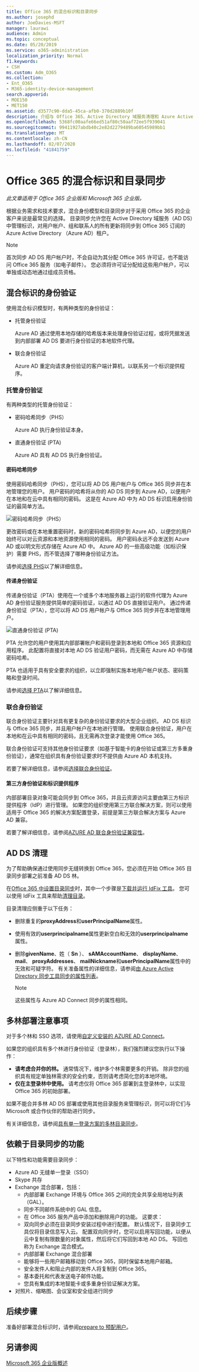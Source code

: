 ```yaml
---
title: Office 365 的混合标识和目录同步
ms.author: josephd
author: JoeDavies-MSFT
manager: laurawi
audience: Admin
ms.topic: conceptual
ms.date: 05/20/2019
ms.service: o365-administration
localization_priority: Normal
f1.keywords:
- CSH
ms.custom: Adm_O365
ms.collection:
- Ent_O365
- M365-identity-device-management
search.appverid:
- MOE150
- MET150
ms.assetid: d3577c90-dda5-45ca-afb0-370d2889b10f
description: 介绍与 Office 365、Active Directory 域服务清理和 Azure Active Directory Connect 工具的目录同步。
ms.openlocfilehash: 5368fc00aafe66ed51af80c50aaf72ee5f939041
ms.sourcegitcommit: 99411927abdb40c2e82d2279489ba60545989bb1
ms.translationtype: MT
ms.contentlocale: zh-CN
ms.lasthandoff: 02/07/2020
ms.locfileid: "41841759"
---
```

# <a name="hybrid-identity-and-directory-synchronization-for-office-365"></a>Office 365 的混合标识和目录同步

*此文章适用于 Office 365 企业版和 Microsoft 365 企业版。*

根据业务需求和技术要求，混合身份模型和目录同步对于采用 Office 365 的企业客户来说是最常见的选择。 目录同步允许您在 Active Directory 域服务（AD DS）中管理标识，对用户帐户、组和联系人的所有更新将同步到 Office 365 订阅的 Azure Active Directory （Azure AD）租户。

>[!Note]
>首次同步 AD DS 用户帐户时，不会自动为其分配 Office 365 许可证，也不能访问 Office 365 服务（如电子邮件）。 您必须将许可证分配给这些用户帐户，可以单独或动态地通过组成员资格。
>

## <a name="authentication-for-hybrid-identity"></a>混合标识的身份验证

使用混合标识模型时，有两种类型的身份验证：

- 托管身份验证

  Azure AD 通过使用本地存储的哈希版本来处理身份验证过程，或将凭据发送到内部部署 AD DS 要进行身份验证的本地软件代理。

- 联合身份验证

  Azure AD 重定向请求身份验证的客户端计算机，以联系另一个标识提供程序。

### <a name="managed-authentication"></a>托管身份验证

有两种类型的托管身份验证：

- 密码哈希同步（PHS）

  Azure AD 执行身份验证本身。

- 直通身份验证 (PTA)

  Azure AD 具有 AD DS 执行身份验证。


#### <a name="password-hash-synchronization"></a>密码哈希同步

使用密码哈希同步（PHS），您可以将 AD DS 用户帐户与 Office 365 同步并在本地管理您的用户。 用户密码的哈希将从你的 AD DS 同步到 Azure AD，以便用户在本地和在云中具有相同的密码。 这是在 Azure AD 中为 AD DS 标识启用身份验证的最简单方法。 

![密码哈希同步（PHS）](./media/plan-for-directory-synchronization/phs-authentication.png)

更改密码或在本地重置密码时，新的密码哈希将同步到 Azure AD，以便您的用户始终可以对云资源和本地资源使用相同的密码。 用户密码永远不会发送到 Azure AD 或以明文形式存储在 Azure AD 中。 Azure AD 的一些高级功能（如标识保护）需要 PHS，而不管选择了哪种身份验证方法。
  
请参阅[选择 PHS](https://docs.microsoft.com/azure/security/azure-ad-choose-authn)以了解详细信息。
  
#### <a name="pass-through-authentication"></a>传递身份验证

传递身份验证（PTA）使用在一个或多个本地服务器上运行的软件代理为 Azure AD 身份验证服务提供简单的密码验证，以通过 AD DS 直接验证用户。 通过传递身份验证（PTA），您可以将 AD DS 用户帐户与 Office 365 同步并在本地管理用户。 

![直通身份验证 (PTA)](./media/plan-for-directory-synchronization/pta-authentication.png)

PTA 允许您的用户使用其内部部署帐户和密码登录到本地和 Office 365 资源和应用程序。 此配置将直接对本地 AD DS 验证用户密码，而无需在 Azure AD 中存储密码哈希。 

PTA 也适用于具有安全要求的组织，以立即强制实施本地用户帐户状态、密码策略和登录时间。 
  
请参阅[选择 PTA](https://docs.microsoft.com/azure/security/azure-ad-choose-authn)以了解详细信息。
  
### <a name="federated-authentication"></a>联合身份验证

联合身份验证主要针对具有更复杂的身份验证要求的大型企业组织。 AD DS 标识与 Office 365 同步，并且用户帐户在本地进行管理。 使用联合身份验证，用户在本地和在云中具有相同的密码，且无需再次登录才能使用 Office 365。 

联合身份验证可支持其他身份验证要求（如基于智能卡的身份验证或第三方多重身份验证），通常在组织具有身份验证要求时不提供由 Azure AD 本机支持。
 
若要了解详细信息，请参阅[选择联合身份验证](https://docs.microsoft.com/azure/security/azure-ad-choose-authn)。
  
#### <a name="third-party-authentication-and-identity-providers"></a>第三方身份验证和标识提供程序

内部部署目录对象可能会同步到 Office 365，并且云资源访问主要由第三方标识提供程序（IdP）进行管理。 如果您的组织使用第三方联合解决方案，则可以使用适用于 Office 365 的解决方案配置登录，前提是第三方联合解决方案与 Azure AD 兼容。
  
若要了解详细信息，请参阅[AZURE AD 联合身份验证兼容性](https://docs.microsoft.com/azure/active-directory/connect/active-directory-aadconnect-federation-compatibility)。
  
## <a name="ad-ds-cleanup"></a>AD DS 清理

为了帮助确保通过使用同步无缝转换到 Office 365，您必须在开始 Office 365 目录同步部署之前准备 AD DS 林。
  
在[Office 365 中设置目录同步](set-up-directory-synchronization.md)时，其中一个步骤是[下载并运行 IdFix 工具](install-and-run-idfix.md)。 您可以使用 IdFix 工具来帮助[清理目录](prepare-directory-attributes-for-synch-with-idfix.md)。
  
目录清理应侧重于以下任务：

- 删除重复的**proxyAddress**和**userPrincipalName**属性。
- 使用有效的**userprincipalname**属性更新空白和无效的**userprincipalname**属性。
- 删除**givenName**、姓（ **Sn** ）、 **sAMAccountName**、 **displayName**、 **mail**、 **proxyAddresses**、 **mailNickname**和**userPrincipalName**属性中的无效和可疑字符。 有关准备属性的详细信息，请参阅[由 Azure Active Directory 同步工具同步的属性列表](https://go.microsoft.com/fwlink/p/?LinkId=396719)。

    > [!NOTE]
    > 这些属性与 Azure AD Connect 同步的属性相同。 
  
## <a name="multi-forest-deployment-considerations"></a>多林部署注意事项

对于多个林和 SSO 选项，请使用[自定义安装的 AZURE AD Connect](https://go.microsoft.com/fwlink/p/?LinkId=698430)。
  
如果您的组织具有多个林进行身份验证（登录林），我们强烈建议您执行以下操作：
  
- **请考虑合并你的林。** 通常情况下，维护多个林需要更多的开销。 除非您的组织具有规定单独林需求的安全约束，否则请考虑简化您的本地环境。
- **仅在主登录林中使用。** 请考虑仅将 Office 365 部署到主登录林中，以实现 Office 365 的初始部署。 

如果不能合并多林 AD DS 部署或使用其他目录服务来管理标识，则可以将它们与 Microsoft 或合作伙伴的帮助进行同步。
  
有关详细信息，请参阅[具有单一登录方案的多林目录同步](https://go.microsoft.com/fwlink/p/?LinkId=525321)。
  
## <a name="features-that-are-dependent-on-directory-synchronization"></a>依赖于目录同步的功能
  
以下特性和功能需要目录同步：
  
- Azure AD 无缝单一登录（SSO）
- Skype 共存
- Exchange 混合部署，包括：
  - 内部部署 Exchange 环境与 Office 365 之间的完全共享全局地址列表（GAL）。
  - 同步不同邮件系统中的 GAL 信息。
  - 在 Office 365 服务产品中添加和删除用户的功能。 这要求：
  - 双向同步必须在目录同步安装过程中进行配置。 默认情况下，目录同步工具仅将目录信息写入云。 配置双向同步时，您可以启用写回功能，以便从云中复制有限数量的对象属性，然后将它们写回到本地 AD DS。 写回也称为 Exchange 混合模式。 
  - 内部部署 Exchange 混合部署
  - 能够将一些用户邮箱移动到 Office 365，同时保留本地用户邮箱。
  - 安全发件人和阻止内部的发件人将复制到 Office 365。
  - 基本委托和代表发送电子邮件功能。
  - 您具有集成的本地智能卡或多重身份验证解决方案。
- 对照片、缩略图、会议室和安全组进行同步

## <a name="next-step"></a>后续步骤

准备好部署混合标识时，请参阅[prepare to 预配用户](prepare-for-directory-synchronization.md)。
  
## <a name="see-also"></a>另请参阅

[Microsoft 365 企业版概述](https://docs.microsoft.com/microsoft-365/enterprise/microsoft-365-overview)

